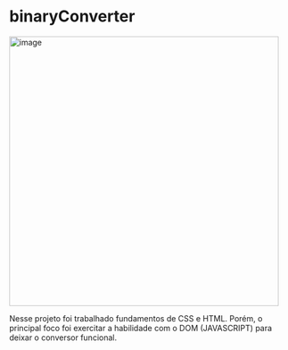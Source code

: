 # binaryConverter

<img width="483" alt="image" src="https://user-images.githubusercontent.com/100027700/180478872-1c03ae24-da4f-4803-960c-9a14045b9f2f.png">

Nesse projeto foi trabalhado fundamentos de CSS e HTML. Porém, o principal foco foi exercitar a habilidade com o DOM (JAVASCRIPT) para deixar o conversor funcional.
